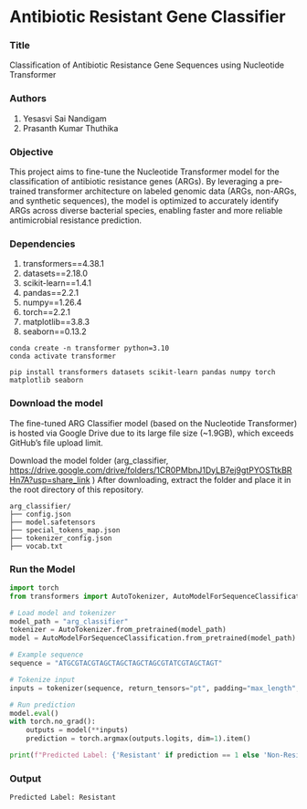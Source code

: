 # Antibiotic Resistant Gene Classifier

### Title
Classification of Antibiotic Resistance Gene Sequences using Nucleotide Transformer

### Authors
1. Yesasvi Sai Nandigam
2. Prasanth Kumar Thuthika

### Objective
This project aims to fine-tune the Nucleotide Transformer model for the classification of antibiotic resistance genes (ARGs). By leveraging a pre-trained transformer architecture on labeled genomic data (ARGs, non-ARGs, and synthetic sequences), the model is optimized to accurately identify ARGs across diverse bacterial species, enabling faster and more reliable antimicrobial resistance prediction.

### Dependencies
1. transformers==4.38.1
2. datasets==2.18.0
3. scikit-learn==1.4.1
4. pandas==2.2.1
5. numpy==1.26.4
6. torch==2.2.1
7. matplotlib==3.8.3
8. seaborn==0.13.2

```
conda create -n transformer python=3.10
conda activate transformer
```
```
pip install transformers datasets scikit-learn pandas numpy torch matplotlib seaborn
```
### Download the model
The fine-tuned ARG Classifier model (based on the Nucleotide Transformer) is hosted via Google Drive due to its large file size (~1.9GB), which exceeds GitHub’s file upload limit.

Download the model folder (arg_classifier, https://drive.google.com/drive/folders/1CR0PMbnJ1DyLB7ej9gtPYOSTtkBRHn7A?usp=share_link )
After downloading, extract the folder and place it in the root directory of this repository.

```
arg_classifier/
├── config.json
├── model.safetensors
├── special_tokens_map.json
├── tokenizer_config.json
├── vocab.txt
```

### Run the Model
```python
import torch
from transformers import AutoTokenizer, AutoModelForSequenceClassification

# Load model and tokenizer
model_path = "arg_classifier"
tokenizer = AutoTokenizer.from_pretrained(model_path)
model = AutoModelForSequenceClassification.from_pretrained(model_path)

# Example sequence
sequence = "ATGCGTACGTAGCTAGCTAGCTAGCGTATCGTAGCTAGT"

# Tokenize input
inputs = tokenizer(sequence, return_tensors="pt", padding="max_length", truncation=True, max_length=512)

# Run prediction
model.eval()
with torch.no_grad():
    outputs = model(**inputs)
    prediction = torch.argmax(outputs.logits, dim=1).item()

print(f"Predicted Label: {'Resistant' if prediction == 1 else 'Non-Resistant'}")
```
### Output
```
Predicted Label: Resistant
```
